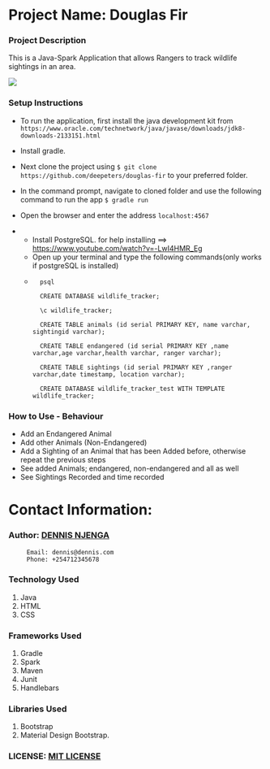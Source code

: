 # Project Name: Douglas Fir


### Project Description
This is a Java-Spark Application that allows Rangers to track wildlife sightings in an area.

<img src="/douglas-fir.png">

### Setup Instructions

* To run the application, first install the java development kit from `https://www.oracle.com/technetwork/java/javase/downloads/jdk8-downloads-2133151.html`
* Install gradle.
* Next clone the project using `$ git clone https://github.com/deepeters/douglas-fir` to your preferred folder.
* In the command prompt, navigate to cloned folder and use the following command to run the app `$ gradle run`
* Open the browser and enter the address `localhost:4567`

* * Install PostgreSQL. for help installing ==> https://www.youtube.com/watch?v=-LwI4HMR_Eg
  * Open up your terminal and type the following commands(only works if postgreSQL is installed)
  * 
          psql
          
          CREATE DATABASE wildlife_tracker;
          
          \c wildlife_tracker;
          
          CREATE TABLE animals (id serial PRIMARY KEY, name varchar, sightingid varchar); 
          
          CREATE TABLE endangered (id serial PRIMARY KEY ,name varchar,age varchar,health varchar, ranger varchar);
          
          CREATE TABLE sightings (id serial PRIMARY KEY ,ranger varchar,date timestamp, location varchar);
          
          CREATE DATABASE wildlife_tracker_test WITH TEMPLATE wildlife_tracker;


### How to Use - Behaviour
* Add an Endangered Animal
* Add other Animals (Non-Endangered)
* Add a Sighting of an Animal that has been Added before, otherwise repeat the previous steps
* See added Animals; endangered, non-endangered and all as well
* See Sightings Recorded and time recorded


# Contact Information:
### Author: [DENNIS NJENGA](https://github.com/deepeters)

         Email: dennis@dennis.com
         Phone: +254712345678

### Technology Used
1. Java
2. HTML
3. CSS

### Frameworks Used
1. Gradle
2. Spark
3. Maven
4. Junit
5. Handlebars

### Libraries Used
1. Bootstrap
2. Material Design Bootstrap.

### LICENSE: [MIT LICENSE](https://raw.githubusercontent.com/deepeters/douglas-fir/master/LICENSE)